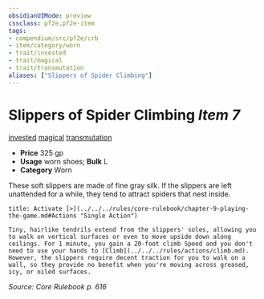 ```yaml
---
obsidianUIMode: preview
cssclass: pf2e,pf2e-item
tags:
- compendium/src/pf2e/crb
- item/category/worn
- trait/invested
- trait/magical
- trait/transmutation
aliases: ["Slippers of Spider Climbing"]
---
```

# Slippers of Spider Climbing *Item 7*  
[invested](../../../Rules/traits/invested.md)  [magical](../../../Rules/traits/magical.md)  [transmutation](../../../Rules/traits/transmutation.md)  

- **Price** 325 gp
- **Usage** worn shoes; **Bulk** L
- **Category** Worn

These soft slippers are made of fine gray silk. If the slippers are left unattended for a while, they tend to attract spiders that nest inside.

```ad-embed-ability
title: Activate [>](../../../rules/core-rulebook/chapter-9-playing-the-game.md#Actions "Single Action")

Tiny, hairlike tendrils extend from the slippers' soles, allowing you to walk on vertical surfaces or even to move upside down along ceilings. For 1 minute, you gain a 20-foot climb Speed and you don't need to use your hands to [Climb](../../../rules/actions/climb.md). However, the slippers require decent traction for you to walk on a wall, so they provide no benefit when you're moving across greased, icy, or oiled surfaces.
```

*Source: Core Rulebook p. 616*

